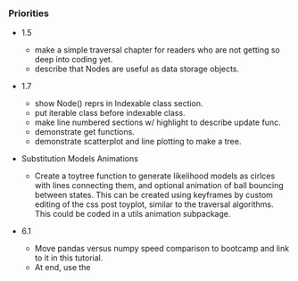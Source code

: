 

### Priorities

- 1.5
	- make a simple traversal chapter for readers who are not getting so deep into coding yet.
	- describe that Nodes are useful as data storage objects.

- 1.7
	- show Node() reprs in Indexable class section.
	- put iterable class before indexable class.
	- make line numbered sections w/ highlight to describe update func.
	- demonstrate get functions.
	- demonstrate scatterplot and line plotting to make a tree.

- Substitution Models Animations
	- Create a toytree function to generate likelihood models as cirlces
	with lines connecting them, and optional animation of ball bouncing 
	between states. This can be created using keyframes by custom editing
	of the css post toyplot, similar to the traversal algorithms. This could
	be coded in a utils animation subpackage.

- 6.1
	- Move pandas versus numpy speed comparison to bootcamp and link to
	it in this tutorial.
	- At end, use the 

